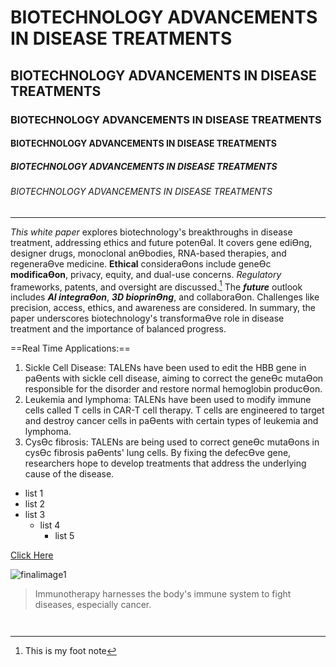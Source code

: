# BIOTECHNOLOGY ADVANCEMENTS IN DISEASE TREATMENTS
## BIOTECHNOLOGY ADVANCEMENTS IN DISEASE TREATMENTS
### BIOTECHNOLOGY ADVANCEMENTS IN DISEASE TREATMENTS
#### BIOTECHNOLOGY ADVANCEMENTS IN DISEASE TREATMENTS
##### BIOTECHNOLOGY ADVANCEMENTS IN DISEASE TREATMENTS
###### BIOTECHNOLOGY ADVANCEMENTS IN DISEASE TREATMENTS
--------------------------------------------------------
_This white paper_ explores biotechnology's breakthroughs in disease treatment, addressing ethics and future potenƟal. It covers gene ediƟng, designer drugs, monoclonal anƟbodies, RNA-based therapies, and regeneraƟve medicine. **Ethical** consideraƟons include geneƟc __modificaƟon__, privacy, equity, and dual-use concerns. *Regulatory* frameworks, patents, and 
oversight are discussed.[^1] The ***future*** outlook includes __*AI integraƟon*__, **_3D bioprinƟng_**, and collaboraƟon. Challenges like precision, access, ethics, and awareness are considered. In summary, the paper underscores biotechnology's transformaƟve role in disease treatment and the importance of balanced progress. 


[^1]:This is my foot note

==Real Time Applications:==
1. Sickle Cell Disease: TALENs have been used to edit the HBB gene in paƟents with sickle cell disease, aiming to correct the geneƟc mutaƟon responsible for the disorder and restore normal hemoglobin producƟon.
2. Leukemia and lymphoma: TALENs have been used to modify immune cells called T cells in CAR-T cell therapy. T cells are engineered to target and destroy cancer cells in paƟents with certain types of leukemia and lymphoma.
3. CysƟc fibrosis: TALENs are being used to correct geneƟc mutaƟons in cysƟc fibrosis paƟents' lung cells. By fixing the defecƟve gene, researchers hope to develop treatments that address the underlying cause of the disease.

* list 1
* list 2
* list 3
  + list 4
    - list 5
      
[Click Here](https://developers.facebook.com/docs/graph-api/batch-requests)

![finalimage1](https://github.com/aspgayathri/Technical-Writing/assets/143250817/55f4796f-afe6-48d6-bf8a-adee2f7cbed7)

> Immunotherapy harnesses the body's immune system to fight diseases, especially cancer.
```Quote

